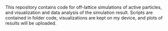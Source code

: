 This repository contains code for off-lattice simulations of active particles, and visualization and data analysis of the simulation result.
Scripts are contained in folder code, visualizations are kept on my device, and plots of results will be uploaded.
